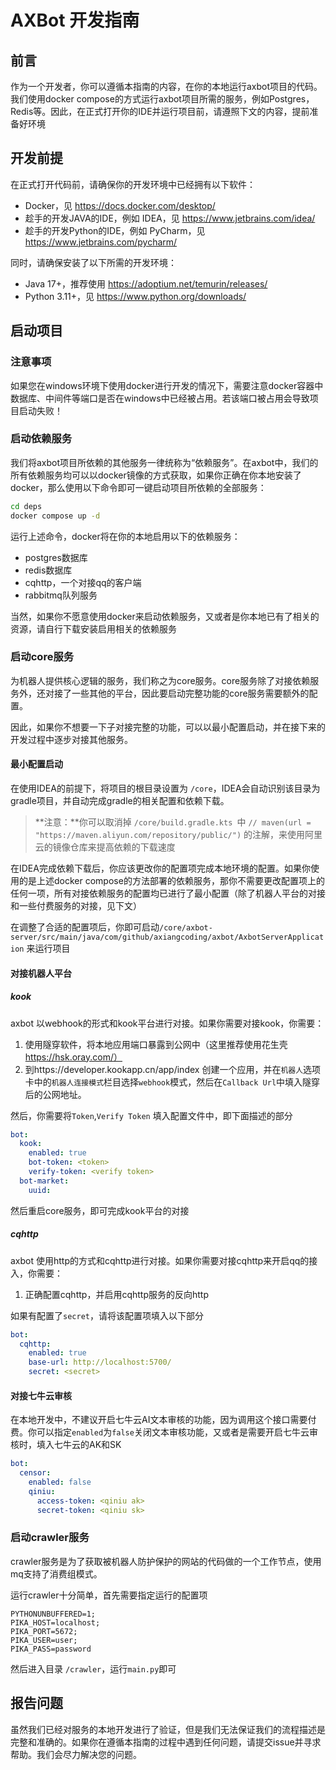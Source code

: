 # AXBot 开发指南

## 前言

作为一个开发者，你可以遵循本指南的内容，在你的本地运行axbot项目的代码。我们使用docker compose的方式运行axbot项目所需的服务，例如Postgres，Redis等。因此，在正式打开你的IDE并运行项目前，请遵照下文的内容，提前准备好环境

## 开发前提

在正式打开代码前，请确保你的开发环境中已经拥有以下软件：

- Docker，见 https://docs.docker.com/desktop/
- 趁手的开发JAVA的IDE，例如 IDEA，见 https://www.jetbrains.com/idea/
- 趁手的开发Python的IDE，例如 PyCharm，见 https://www.jetbrains.com/pycharm/

同时，请确保安装了以下所需的开发环境：

- Java 17+，推荐使用 https://adoptium.net/temurin/releases/
- Python 3.11+，见 https://www.python.org/downloads/

## 启动项目
### 注意事项
如果您在windows环境下使用docker进行开发的情况下，需要注意docker容器中数据库、中间件等端口是否在windows中已经被占用。若该端口被占用会导致项目启动失败！
### 启动依赖服务

我们将axbot项目所依赖的其他服务一律统称为“依赖服务”。在axbot中，我们的所有依赖服务均可以以docker镜像的方式获取，如果你正确在你本地安装了docker，那么使用以下命令即可一键启动项目所依赖的全部服务：

```bash
cd deps
docker compose up -d
```

运行上述命令，docker将在你的本地启用以下的依赖服务：

- postgres数据库
- redis数据库
- cqhttp，一个对接qq的客户端
- rabbitmq队列服务

当然，如果你不愿意使用docker来启动依赖服务，又或者是你本地已有了相关的资源，请自行下载安装启用相关的依赖服务

### 启动core服务

为机器人提供核心逻辑的服务，我们称之为core服务。core服务除了对接依赖服务外，还对接了一些其他的平台，因此要启动完整功能的core服务需要额外的配置。

因此，如果你不想要一下子对接完整的功能，可以以最小配置启动，并在接下来的开发过程中逐步对接其他服务。

#### 最小配置启动

在使用IDEA的前提下，将项目的根目录设置为 `/core`，IDEA会自动识别该目录为gradle项目，并自动完成gradle的相关配置和依赖下载。

> **注意：**你可以取消掉 `/core/build.gradle.kts `中 `// maven(url = "https://maven.aliyun.com/repository/public/")` 的注解，来使用阿里云的镜像仓库来提高依赖的下载速度

在IDEA完成依赖下载后，你应该更改你的配置项完成本地环境的配置。如果你使用的是上述docker compose的方法部署的依赖服务，那你不需要更改配置项上的任何一项，所有对接依赖服务的配置均已进行了最小配置（除了机器人平台的对接和一些付费服务的对接，见下文）

在调整了合适的配置项后，你即可启动`/core/axbot-server/src/main/java/com/github/axiangcoding/axbot/AxbotServerApplication` 来运行项目

#### 对接机器人平台

##### kook

axbot 以webhook的形式和kook平台进行对接。如果你需要对接kook，你需要：

1. 使用隧穿软件，将本地应用端口暴露到公网中（这里推荐使用花生壳 https://hsk.oray.com/）
2. 到https://developer.kookapp.cn/app/index 创建一个应用，并在`机器人`选项卡中的`机器人连接模式`栏目选择`webhook`模式，然后在`Callback Url`中填入隧穿后的公网地址。

然后，你需要将`Token`,`Verify Token` 填入配置文件中，即下面描述的部分

```yaml
bot:
  kook:
    enabled: true
    bot-token: <token>
    verify-token: <verify token>
  bot-market:
    uuid:
```

然后重启core服务，即可完成kook平台的对接

##### cqhttp

axbot 使用http的方式和cqhttp进行对接。如果你需要对接cqhttp来开启qq的接入，你需要：

1. 正确配置cqhttp，并启用cqhttp服务的反向http

如果有配置了`secret`，请将该配置项填入以下部分

```yaml
bot:
  cqhttp:
    enabled: true
    base-url: http://localhost:5700/
    secret: <secret>
```

#### 对接七牛云审核

在本地开发中，不建议开启七牛云AI文本审核的功能，因为调用这个接口需要付费。你可以指定`enabled`为`false`关闭文本审核功能，又或者是需要开启七牛云审核时，填入七牛云的AK和SK

```yaml
bot:
  censor:
    enabled: false
    qiniu:
      access-token: <qiniu ak>
      secret-token: <qiniu sk>
```

### 启动crawler服务

crawler服务是为了获取被机器人防护保护的网站的代码做的一个工作节点，使用mq支持了消费组模式。

运行crawler十分简单，首先需要指定运行的配置项

```properties
PYTHONUNBUFFERED=1;
PIKA_HOST=localhost;
PIKA_PORT=5672;
PIKA_USER=user;
PIKA_PASS=password
```

然后进入目录 `/crawler`，运行`main.py`即可

## 报告问题

虽然我们已经对服务的本地开发进行了验证，但是我们无法保证我们的流程描述是完整和准确的。如果你在遵循本指南的过程中遇到任何问题，请提交issue并寻求帮助。我们会尽力解决您的问题。
